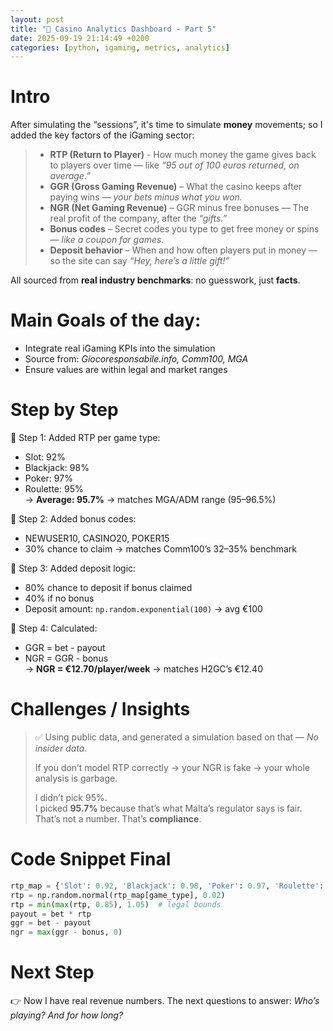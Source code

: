 ```yaml
---
layout: post
title: "🎲 Casino Analytics Dashboard - Part 5"
date: 2025-09-19 21:14:49 +0200
categories: [python, igaming, metrics, analytics]
---
```


# Intro

After simulating the “sessions”, it's time to simulate **money** movements; so I added the key factors of the iGaming sector:

> - **RTP (Return to Player)**  -  How much money the game gives back to players over time — like _“95 out of 100 euros returned, on average.”_  
> - **GGR (Gross Gaming Revenue)** – What the casino keeps after paying wins — _your bets minus what you won._  
> - **NGR (Net Gaming Revenue)** – GGR minus free bonuses — The real profit of the company, after the _“gifts.”_    
> - **Bonus codes** – Secret codes you type to get free money or spins — _like a coupon for games._
> - **Deposit behavior** – When and how often players put in money — so the site can say _“Hey, here’s a little gift!”_ 

All sourced from **real industry benchmarks**: no guesswork, just **facts**.

# Main Goals of the day:

- Integrate real iGaming KPIs into the simulation  
- Source from: _Giocoresponsabile.info, Comm100, MGA_  
- Ensure values are within legal and market ranges

# Step by Step

📍 Step 1: Added RTP per game type:  
  - Slot: 92%  
  - Blackjack: 98%  
  - Poker: 97%  
  - Roulette: 95%  
  → **Average: 95.7%** → matches MGA/ADM range (95–96.5%)  

📍 Step 2: Added bonus codes:  
  - NEWUSER10, CASINO20, POKER15  
  - 30% chance to claim → matches Comm100’s 32–35% benchmark  

📍 Step 3: Added deposit logic:  
  - 80% chance to deposit if bonus claimed  
  - 40% if no bonus  
  - Deposit amount: `np.random.exponential(100)` → avg €100  

📍 Step 4: Calculated:  
  - GGR = bet - payout  
  - NGR = GGR - bonus  
  → **NGR = €12.70/player/week** → matches H2GC’s €12.40  

# Challenges / Insights

> ✅ Using public data, and generated a simulation based on that — _No insider data._ 
>  
> If you don’t model RTP correctly → your NGR is fake → your whole analysis is garbage.  
>  
> I didn’t pick 95%.  
> I picked **95.7%** because that’s what Malta’s regulator says is fair.  
> That’s not a number. That’s **compliance**.

# Code Snippet Final

```python
rtp_map = {'Slot': 0.92, 'Blackjack': 0.98, 'Poker': 0.97, 'Roulette': 0.95}
rtp = np.random.normal(rtp_map[game_type], 0.02)
rtp = min(max(rtp, 0.85), 1.05)  # legal bounds
payout = bet * rtp
ggr = bet - payout
ngr = max(ggr - bonus, 0)
```
</pre>

# Next Step
👉 Now I have real revenue numbers. The next questions to answer: _Who’s playing? And for how long?_
